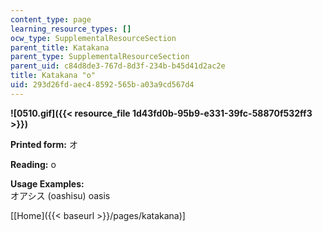 ```yaml
---
content_type: page
learning_resource_types: []
ocw_type: SupplementalResourceSection
parent_title: Katakana
parent_type: SupplementalResourceSection
parent_uid: c84d8de3-767d-8d3f-234b-b45d41d2ac2e
title: Katakana "o"
uid: 293d26fd-aec4-8592-565b-a03a9cd567d4
---
```


**![0510.gif]({{< resource_file 1d43fd0b-95b9-e331-39fc-58870f532ff3 >}})**

**Printed form:** オ

**Reading:** o

**Usage Examples:**  
オアシス (oashisu) oasis

\[[Home]({{< baseurl >}}/pages/katakana)\]